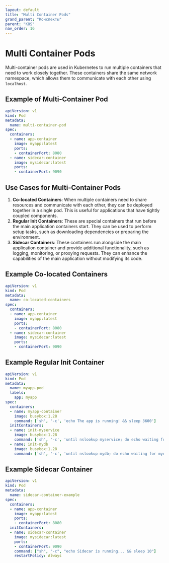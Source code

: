 ```yaml
---
layout: default
title: "Multi Container Pods"
grand_parent: "Конспекты"
parent: "K8S"
nav_order: 16
---
```


# Multi Container Pods
Multi-container pods are used in Kubernetes to run multiple containers that need to work closely together. These containers share the same network namespace, which allows them to communicate with each other using `localhost`.

## Example of Multi-Container Pod
```yaml
apiVersion: v1
kind: Pod
metadata:
  name: multi-container-pod
spec:
  containers:
  - name: app-container
    image: myapp:latest
    ports:
    - containerPort: 8080
  - name: sidecar-container
    image: mysidecar:latest
    ports:
    - containerPort: 9090
```

## Use Cases for Multi-Container Pods
1. **Co-located Containers**: When multiple containers need to share resources and communicate with each other, they can be deployed together in a single pod. This is useful for applications that have tightly coupled components.
2. **Regular Init Containers**: These are special containers that run before the main application containers start. They can be used to perform setup tasks, such as downloading dependencies or preparing the environment.
3. **Sidecar Containers**: These containers run alongside the main application container and provide additional functionality, such as logging, monitoring, or proxying requests. They can enhance the capabilities of the main application without modifying its code.

## Example Co-located Containers

```yaml
apiVersion: v1
kind: Pod
metadata:
  name: co-located-containers
spec:
  containers:
  - name: app-container
    image: myapp:latest
    ports:
    - containerPort: 8080
  - name: sidecar-container
    image: mysidecar:latest
    ports:
    - containerPort: 9090
```

## Example Regular Init Container

```yaml
apiVersion: v1
kind: Pod
metadata:
  name: myapp-pod
  labels:
    app: myapp
spec:
  containers:
  - name: myapp-container
    image: busybox:1.28
    command: ['sh', '-c', 'echo The app is running! && sleep 3600']
  initContainers:
  - name: init-myservice
    image: busybox:1.28
    command: ['sh', '-c', 'until nslookup myservice; do echo waiting for myservice; sleep 2; done;']
  - name: init-mydb
    image: busybox:1.28
    command: ['sh', '-c', 'until nslookup mydb; do echo waiting for mydb; sleep 2; done;']
```

## Example Sidecar Container

```yaml
apiVersion: v1
kind: Pod
metadata: 
  name: sidecar-container-example
spec:
  containers:
  - name: app-container
    image: myapp:latest
    ports:
    - containerPort: 8080
  initContainers:
  - name: sidecar-container
    image: mysidecar:latest
    ports:
    - containerPort: 9090
    command: ["sh", "-c", "echo Sidecar is running... && sleep 10"]
    restartPolicy: Always
```
